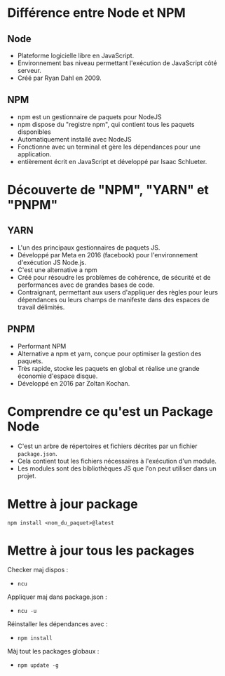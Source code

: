 # Différence entre Node et NPM

## Node

- Plateforme logicielle libre en JavaScript.
- Environnement bas niveau permettant l'exécution de JavaScript côté serveur.
- Créé par Ryan Dahl en 2009.

## NPM

- npm est un gestionnaire de paquets pour NodeJS
- npm dispose du "registre npm", qui contient tous les paquets disponibles
- Automatiquement installé avec NodeJS
- Fonctionne avec un terminal et gère les dépendances pour une application.
- entièrement écrit en JavaScript et développé par Isaac Schlueter.

# Découverte de "NPM", "YARN" et "PNPM"

## YARN

- L'un des principaux gestionnaires de paquets JS.
- Développé par Meta en 2016 (facebook) pour l'environnement d'exécution JS Node.js.
- C'est une alternative a npm
- Créé pour résoudre les problèmes de cohérence, de sécurité et de performances avec de grandes bases de code.
- Contraignant, permettant aux users d'appliquer des règles pour leurs dépendances ou leurs champs de manifeste dans des espaces de travail délimités.

## PNPM

- Performant NPM
- Alternative a npm et yarn, conçue pour optimiser la gestion des paquets.
- Très rapide, stocke les paquets en global et réalise une grande économie d'espace disque.
- Développé en 2016 par Zoltan Kochan.

# Comprendre ce qu'est un Package Node

- C'est un arbre de répertoires et fichiers décrites par un fichier `package.json`.
- Cela contient tout les fichiers nécessaires à l'exécution d'un module.
- Les modules sont des bibliothèques JS que l'on peut utiliser dans un projet.

# Mettre à jour package

`npm install <nom_du_paquet>@latest`

# Mettre à jour tous les packages

Checker maj dispos :

- `ncu`

Appliquer maj dans package.json :

- `ncu -u`

Réinstaller les dépendances avec :

- `npm install`

Màj tout les packages globaux :

- `npm update -g`

